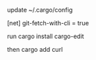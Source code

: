 update ~/.cargo/config 

 [net]
 git-fetch-with-cli = true

run
cargo install cargo-edit

then 
cargo add curl
